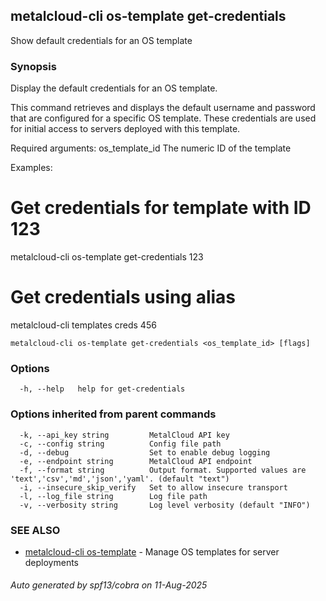 ## metalcloud-cli os-template get-credentials

Show default credentials for an OS template

### Synopsis

Display the default credentials for an OS template.

This command retrieves and displays the default username and password
that are configured for a specific OS template. These credentials are
used for initial access to servers deployed with this template.

Required arguments:
  os_template_id    The numeric ID of the template

Examples:
  # Get credentials for template with ID 123
  metalcloud-cli os-template get-credentials 123
  
  # Get credentials using alias
  metalcloud-cli templates creds 456

```
metalcloud-cli os-template get-credentials <os_template_id> [flags]
```

### Options

```
  -h, --help   help for get-credentials
```

### Options inherited from parent commands

```
  -k, --api_key string         MetalCloud API key
  -c, --config string          Config file path
  -d, --debug                  Set to enable debug logging
  -e, --endpoint string        MetalCloud API endpoint
  -f, --format string          Output format. Supported values are 'text','csv','md','json','yaml'. (default "text")
  -i, --insecure_skip_verify   Set to allow insecure transport
  -l, --log_file string        Log file path
  -v, --verbosity string       Log level verbosity (default "INFO")
```

### SEE ALSO

* [metalcloud-cli os-template](metalcloud-cli_os-template.md)	 - Manage OS templates for server deployments

###### Auto generated by spf13/cobra on 11-Aug-2025

